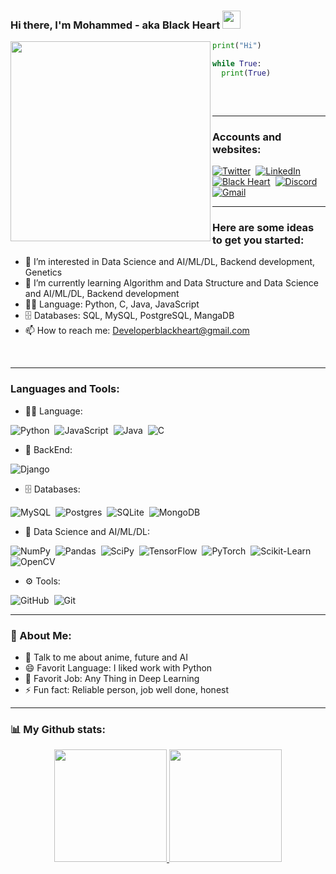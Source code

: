 ### Hi there, I'm Mohammed - aka Black Heart <img src="https://github.com/DeveBlackHeart/DeveBlackHeart/blob/95a18ac58d0b19eae3e4e2f06fd2da6d0b87be26/IMG%20GIF/Hi.gif" width="29px" />
<!-- ![BlackHeart](https://github.com/DeveBlackHeart/DeveBlackHeart/blob/9cac726626cdc640a114525696d2a4180d4df594/IMG%20GIF/max.gif) -->

<img align="left" src="https://github.com/DeveBlackHeart/DeveBlackHeart/blob/9cac726626cdc640a114525696d2a4180d4df594/IMG%20GIF/max.gif" width="320" />
<!--
<video autoplay>
  <source src="https://github.com/DeveBlackHeart/DeveBlackHeart/blob/902fb9d4693ed4985b538361a0f7fdbf51142fc0/IMG%20GIF/sayalook_1446865699234713608(324P).mp4" type="video/mp4">
  Your browser does not support the video tag.
</video>
-->

```python
print("Hi")

while True:
  print(True)
 
```
<br />

--- 
### Accounts and websites:

[![Twitter](https://img.shields.io/badge/-Twitter-05122A?style=flat&logo=Twitter)](https://twitter.com/Deve_BlackHeart)&nbsp;
[![LinkedIn](https://img.shields.io/badge/-LinkedIn-05122A?style=flat&logo=linkedin)](https://www.linkedin.com/in/mohammed-khalil-b62525217)&nbsp;
[![Black Heart](https://img.shields.io/badge/-www-05122A?style=flat&logo=www.svg)](https://github.com/DeveBlackHeart)&nbsp;
[![Discord](https://img.shields.io/badge/-Discord-05122A?style=flat&logo=Discord)](None)&nbsp;
[![Gmail](https://img.shields.io/badge/-Gmail-05122A?style=flat&logo=Gmail)](developerblackheart@gmail.com)&nbsp;
    
---

### Here are some ideas to get you started:
- 👀 I’m interested in Data Science and AI/ML/DL, Backend development, Genetics
- 🌱 I’m currently learning Algorithm and Data Structure and Data Science and AI/ML/DL, Backend development
- 🧑‍💻️ Language: Python, C, Java, JavaScript
- 🗄️ Databases: SQL, MySQL, PostgreSQL, MangaDB
- 📫 How to reach me: Developerblackheart@gmail.com

<br />

---

<!--
**DeveBlackHeart/DeveBlackHeart** is a ✨ _special_ ✨ repository because its `README.md` (this file) appears on your GitHub profile.

Here are some ideas to get you started:

- 🔭 I’m currently working on ...
- 🌱 I’m currently learning ...
- 👯 I’m looking to collaborate on ...
- 🤔 I’m looking for help with ...
- 💬 Ask me about ...
- 📫 How to reach me: ...
- 😄 Pronouns: ...
- ⚡ Fun fact: ...
-->

### Languages and Tools:

- 🧑‍💻 Language:

![Python](https://img.shields.io/badge/-Python-05122A?style=flat&logo=python)&nbsp;
![JavaScript](https://img.shields.io/badge/-JavaScript-05122A?style=flat&logo=javascript)&nbsp;
![Java](https://img.shields.io/badge/-Java-05122A?style=flat&logo=java)&nbsp;
![C](https://img.shields.io/badge/-C-05122A?style=flat&logo=c)&nbsp;

- 😬 BackEnd:

![Django](https://img.shields.io/badge/-Django-05122A?style=flat&logo=django)&nbsp;


- 🗄️ Databases:

![MySQL](https://img.shields.io/badge/-MySQL-05122A?style=flat&logo=mysql)&nbsp;
![Postgres](https://img.shields.io/badge/-Postgres-05122A?style=flat&logo=postgres)&nbsp;
![SQLite](https://img.shields.io/badge/-SQLite-05122A?style=flat&logo=sqlite)&nbsp;
![MongoDB](https://img.shields.io/badge/-MongoDB-05122A?style=flat&logo=mongodb)&nbsp;

- 🤖 Data Science and AI/ML/DL:

![NumPy](https://img.shields.io/badge/-NumPy-05122A?style=flat&logo=numPy)&nbsp;
![Pandas](https://img.shields.io/badge/-Pandas-05122A?style=flat&logo=pandas)&nbsp;
![SciPy](https://img.shields.io/badge/-SciPy-05122A?style=flat&logo=scipy)&nbsp;
![TensorFlow](https://img.shields.io/badge/-TensorFlow-05122A?style=flat&logo=TensorFlow)&nbsp;
![PyTorch](https://img.shields.io/badge/-PyTorch-05122A?style=flat&logo=PyTorch)&nbsp;
![Scikit-Learn](https://img.shields.io/badge/-Scikit--Learn-05122A?style=flat&logo=scikit-learn)&nbsp;
![OpenCV](https://img.shields.io/badge/-OpenCV-05122A?style=flat&logo=OpenCV)&nbsp;


- ⚙️ Tools:

![GitHub](https://img.shields.io/badge/-GitHub-05122A?style=flat&logo=GitHub)&nbsp;
![Git](https://img.shields.io/badge/-Git-05122A?style=flat&logo=Git)&nbsp;


---

### 🤵 About Me:
- 💬 Talk to me about anime, future and AI
- 😄 Favorit Language: I liked work with Python
- 💼️ Favorit Job: Any Thing in Deep Learning
- ⚡ Fun fact: Reliable person, job well done, honest

---


### 📊️ My Github stats:
<p align="center">
<a href="https://github.com/DeveBlackHeart">
  <img height="180em" src="https://github-readme-stats-eight-theta.vercel.app/api?username=DeveBlackHeart&show_icons=true&theme=algolia&include_all_commits=true&count_private=true"/>
  <img height="180em" src="https://github-readme-stats-eight-theta.vercel.app/api/top-langs/?username=DeveBlackHeart&layout=compact&langs_count=8&theme=algolia"/>
</a>
</p>

[website]: https://github.com/DeveBlackHeart
[twitter]: https://twitter.com/Deve_BlackHeart
[youtube]: https://youtube.com/
[linkedin]: https://www.linkedin.com/in/mohammed-khalil-b62525217
[Telegram]: https://t.me/Deve_BlackHeart
[email]: developerblackheart@gmail.com
